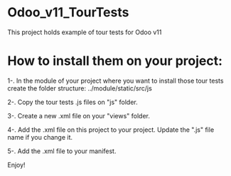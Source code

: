 # Odoo_v11_TourTests
This project holds example of tour tests for Odoo v11

# How to install them on your project:

1-. In the module of your project where you want to install those tour tests create the folder structure: ../module/static/src/js

2-. Copy the tour tests .js files on "js" folder.

3-. Create a new .xml file on your "views" folder.

4-. Add the .xml file on this project to your project. Update the ".js" file name if you change it.

5-. Add the .xml file to your manifest.

Enjoy!
